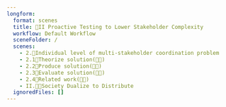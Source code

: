 ```yaml
---
longform:
  format: scenes
  title: 👥II Proactive Testing to Lower Stakeholder Complexity
  workflow: Default Workflow
  sceneFolder: /
  scenes:
    - 2.🔄Individual level of multi-stakeholder coordination problem
    - 2.1💭Theorize solution(🔄💸)
    - 2.2📐Produce solution(🔄💸)
    - 2.3💸Evaluate solution(🔄💸)
    - 2.4📜Related work(🔄💸)
    - II.🔄💸Society Dualize to Distribute
  ignoredFiles: []
---
```

